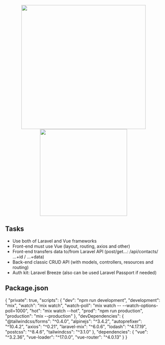 <p align="center"><a href="https://laravel.com" target="_blank"><img src="https://raw.githubusercontent.com/laravel/art/master/logo-lockup/5%20SVG/2%20CMYK/1%20Full%20Color/laravel-logolockup-cmyk-red.svg" width="400"></a><a href="https://vuejs.com" target="_blank"><img src="https://blog.skillfactory.ru/wp-content/uploads/2021/12/logo-vuejs-9686556.png" width="280"></a></p>

## Tasks
- Use both of Laravel and Vue frameworks
- Front-end must use Vue (layout, routing, axios and other)
- Front-end transfers data to/from Laravel API (post/get...: /api/contacts/ ...+id / ...+data)
- Back-end classic CRUD API (with models, controllers, resources and routing)
- Auth kit: Laravel Breeze (also can be used Laravel Passport if needed)

## Package.json 
{
    "private": true,
    "scripts": {
        "dev": "npm run development",
        "development": "mix",
        "watch": "mix watch",
        "watch-poll": "mix watch -- --watch-options-poll=1000",
        "hot": "mix watch --hot",
        "prod": "npm run production",
        "production": "mix --production"
    },
    "devDependencies": {
        "@tailwindcss/forms": "^0.4.0",
        "alpinejs": "^3.4.2",
        "autoprefixer": "^10.4.2",
        "axios": "^0.21",
        "laravel-mix": "^6.0.6",
        "lodash": "^4.17.19",
        "postcss": "^8.4.6",
        "tailwindcss": "^3.1.0"
    },
    "dependencies": {
        "vue": "^3.2.36",
        "vue-loader": "^17.0.0",
        "vue-router": "^4.0.13"
    }
}
